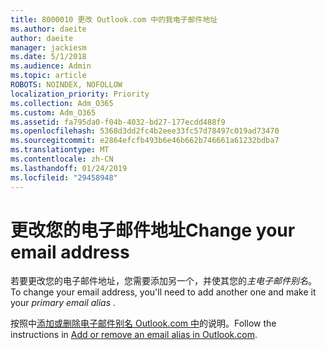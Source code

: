 ```yaml
---
title: 8000010 更改 Outlook.com 中的我电子邮件地址
ms.author: daeite
author: daeite
manager: jackiesm
ms.date: 5/1/2018
ms.audience: Admin
ms.topic: article
ROBOTS: NOINDEX, NOFOLLOW
localization_priority: Priority
ms.collection: Adm_O365
ms.custom: Adm_O365
ms.assetid: fa795da0-f04b-4032-bd27-177ecdd488f9
ms.openlocfilehash: 5368d3dd2fc4b2eee33fc57d78497c019ad73470
ms.sourcegitcommit: e2864efcfb493b6e46b662b746661a61232bdba7
ms.translationtype: MT
ms.contentlocale: zh-CN
ms.lasthandoff: 01/24/2019
ms.locfileid: "29458948"
---
```

# <a name="change-your-email-address"></a><span data-ttu-id="d90cb-102">更改您的电子邮件地址</span><span class="sxs-lookup"><span data-stu-id="d90cb-102">Change your email address</span></span>

<span data-ttu-id="d90cb-103">若要更改您的电子邮件地址，您需要添加另一个，并使其您的*主电子邮件别名*。</span><span class="sxs-lookup"><span data-stu-id="d90cb-103">To change your email address, you'll need to add another one and make it your  *primary email alias*  .</span></span> 
  
<span data-ttu-id="d90cb-104">按照中[添加或删除电子邮件别名 Outlook.com 中](https://go.microsoft.com/fwlink/p/?linkid=873115)的说明。</span><span class="sxs-lookup"><span data-stu-id="d90cb-104">Follow the instructions in [Add or remove an email alias in Outlook.com](https://go.microsoft.com/fwlink/p/?linkid=873115).</span></span>
  

